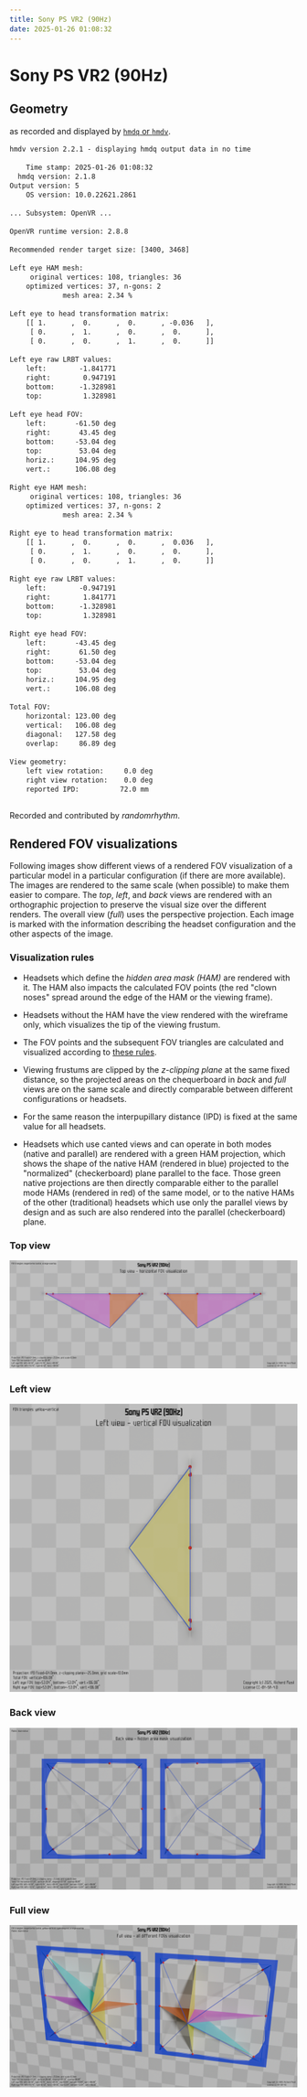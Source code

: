 ```yaml
---
title: Sony PS VR2 (90Hz)
date: 2025-01-26 01:08:32
---
```

# Sony PS VR2 (90Hz)

## Geometry

as recorded and displayed by [`hmdq` or `hmdv`](https://github.com/risa2000/hmdq).
```
hmdv version 2.2.1 - displaying hmdq output data in no time

    Time stamp: 2025-01-26 01:08:32
  hmdq version: 2.1.8
Output version: 5
    OS version: 10.0.22621.2861

... Subsystem: OpenVR ...

OpenVR runtime version: 2.8.8

Recommended render target size: [3400, 3468]

Left eye HAM mesh:
     original vertices: 108, triangles: 36
    optimized vertices: 37, n-gons: 2
             mesh area: 2.34 %

Left eye to head transformation matrix:
    [[ 1.      ,  0.      ,  0.      , -0.036   ],
     [ 0.      ,  1.      ,  0.      ,  0.      ],
     [ 0.      ,  0.      ,  1.      ,  0.      ]]

Left eye raw LRBT values:
    left:        -1.841771
    right:        0.947191
    bottom:      -1.328981
    top:          1.328981

Left eye head FOV:
    left:       -61.50 deg
    right:       43.45 deg
    bottom:     -53.04 deg
    top:         53.04 deg
    horiz.:     104.95 deg
    vert.:      106.08 deg

Right eye HAM mesh:
     original vertices: 108, triangles: 36
    optimized vertices: 37, n-gons: 2
             mesh area: 2.34 %

Right eye to head transformation matrix:
    [[ 1.      ,  0.      ,  0.      ,  0.036   ],
     [ 0.      ,  1.      ,  0.      ,  0.      ],
     [ 0.      ,  0.      ,  1.      ,  0.      ]]

Right eye raw LRBT values:
    left:        -0.947191
    right:        1.841771
    bottom:      -1.328981
    top:          1.328981

Right eye head FOV:
    left:       -43.45 deg
    right:       61.50 deg
    bottom:     -53.04 deg
    top:         53.04 deg
    horiz.:     104.95 deg
    vert.:      106.08 deg

Total FOV:
    horizontal: 123.00 deg
    vertical:   106.08 deg
    diagonal:   127.58 deg
    overlap:     86.89 deg

View geometry:
    left view rotation:     0.0 deg
    right view rotation:    0.0 deg
    reported IPD:          72.0 mm


```
Recorded and contributed by _randomrhythm_.

## Rendered FOV visualizations

Following images show different views of a rendered FOV visualization of a
particular model in a particular configuration (if there are more available).
The images are rendered to the same scale (when possible) to make them easier
to compare. The _top_, _left_, and _back_ views are rendered with an
orthographic projection to preserve the visual size over the different renders.
The overall view (_full_) uses the perspective projection. Each image is marked
with the information describing the headset configuration and the other aspects
of the image.

### Visualization rules

* Headsets which define the _hidden area mask (HAM)_ are rendered with it. The
  HAM also impacts the calculated FOV points (the red "clown noses" spread
  around the edge of the HAM or the viewing frame).

* Headsets without the HAM have the view rendered with the wireframe only, which
  visualizes the tip of the viewing frustum.

* The FOV points and the subsequent FOV triangles are calculated and visualized
  according to [these
  rules](https://risa2000.github.io/vrdocs/docs/hmd_fov_calculation).

* Viewing frustums are clipped by the _z-clipping plane_ at the same fixed
  distance, so the projected areas on the chequerboard in _back_ and _full_
  views are on the same scale and directly comparable between different
  configurations or headsets.

* For the same reason the interpupillary distance (IPD) is fixed at the same
  value for all headsets.

* Headsets which use canted views and can operate in both modes (native and
  parallel) are rendered with a green HAM projection, which shows the shape of
  the native HAM (rendered in blue) projected to the "normalized"
  (checkerboard) plane parallel to the face. Those green native projections are
  then directly comparable either to the parallel mode HAMs (rendered in red)
  of the same model, or to the native HAMs of the other (traditional) headsets
  which use only the parallel views by design and as such are also rendered
  into the parallel (checkerboard) plane.

### Top view
[![Sony PS VR2 (90Hz) - top view](../images/PSVR2_Native_R90_top.dmx.png)](../images/PSVR2_Native_R90_top.dmx.png)

### Left view
[![Sony PS VR2 (90Hz) - left view](../images/PSVR2_Native_R90_left.dmx.png)](../images/PSVR2_Native_R90_left.dmx.png)

### Back view
[![Sony PS VR2 (90Hz) - back view](../images/PSVR2_Native_R90_back.dmx.png)](../images/PSVR2_Native_R90_back.dmx.png)

### Full view
[![Sony PS VR2 (90Hz) - full view](../images/PSVR2_Native_R90_over.dmx.png)](../images/PSVR2_Native_R90_over.dmx.png)


